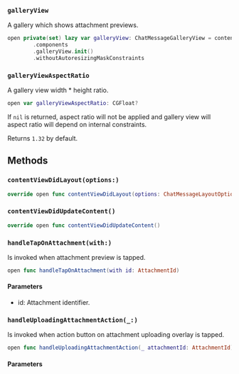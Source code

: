
### `galleryView`

A gallery which shows attachment previews.

``` swift
open private(set) lazy var galleryView: ChatMessageGalleryView = contentView
        .components
        .galleryView.init()
        .withoutAutoresizingMaskConstraints
```

### `galleryViewAspectRatio`

A gallery view width \* height ratio.

``` swift
open var galleryViewAspectRatio: CGFloat? 
```

If `nil` is returned, aspect ratio will not be applied and gallery view will
aspect ratio will depend on internal constraints.

Returns `1.32` by default.

## Methods

### `contentViewDidLayout(options:)`

``` swift
override open func contentViewDidLayout(options: ChatMessageLayoutOptions) 
```

### `contentViewDidUpdateContent()`

``` swift
override open func contentViewDidUpdateContent() 
```

### `handleTapOnAttachment(with:)`

Is invoked when attachment preview is tapped.

``` swift
open func handleTapOnAttachment(with id: AttachmentId) 
```

#### Parameters

  - id: Attachment identifier.

### `handleUploadingAttachmentAction(_:)`

Is invoked when action button on attachment uploading overlay is tapped.

``` swift
open func handleUploadingAttachmentAction(_ attachmentId: AttachmentId) 
```

#### Parameters

